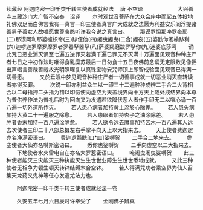 续藏经   阿迦陀密一印千类千转三使者成就经法
　唐 不空译
　　 
　　　　大兴善寺三藏沙门大广智不空奉　诏译
　　尔时观世音菩萨在大众会座中而起五体投地礼佛双足而白佛言我有一真言一印三使者真言广大成就之法愿为利益安乐阎浮提诸善男子善女人故唯愿世尊哀愍听许我今说之真言曰。
　　那谟罗怛那哆罗夜耶(二)那谟阿利耶婆嚧枳帝(三)跢侄他(四)阇曳阇曳(二合)阇夜(五)婆酰你阇榆跢利(六)迦啰迦罗摩罗摩罗者罗器拏器拏(八)萨婆羯磨跋罗拏你(九)迷婆底莎呵
　　诵此咒已恶业消灭诵至七遍五逆罪灭若满千遍已罪无不灭满十万遍面见观音种种庄严者七日之中初作法时唯得食乳糜苏最后一日勿食十五日夜佛前念诵无定限数见像摇出声唱言善哉善哉故光明照曜复以真珠宝物安咒师顶上即智成验面见观音已得满一切善愿。
　　又於垂眠中梦见观音种种庄严者一切善事成就一切恶业消灭直转读者亦得灭罪。
　　次说一印亦利益众生以一印三十二遍种种成辨二手合二火背相合以二母指押二头指为钩以印假使向虚空为天盖境界向十方天上随处成结界向本尊为普供养作法为普礼后时为回向又为发遣若欲降伏恶人者作手印无二以嗔心诵一百八遍一切外道所作灭。
　　若人患心病者加持黄土涂於心除差。
　　若人患头病加持大黄二十一遍服之除愈。
　　若人患眼者加持杏子之油涂除差。
　　若人患肿者香末加持一百八遍涂除愈。
　　若人欲令远去魔事加持苦木一百八遍其人远去次使者三印二十八部总摄左右手掌平向天上以大指来去。
　　天上使者费迦逻亦名净满密语曰。
　　费迦逻翳酰[口*皿]娑嚩贺
　　二手合二地来去。
　　虚空使者大仙亦名嚩斯密语曰。
　　悉你也娑嚩贺
　　二手向虚空以二大指来去。
　　下地使者水火雷电自在亦名大罗惹密语曰。
　　唵阇曳阇曳娑嚩贺
　　此三种使者能灭三灾能灭三种执能灭生生世世业障生生世世悉地成就。
　　又此三种使者无相争力顿生顿灭转钵结缚木合空钵。
　　若人得满咒功者乘空界为仙人召集天龙药叉鬼神等任心发遣尤法力也。

　　阿迦陀密一印千类千转三使者成就经法一卷

　　久安五年七月六日辰时许奉受了
　　金刚佛子辨真
